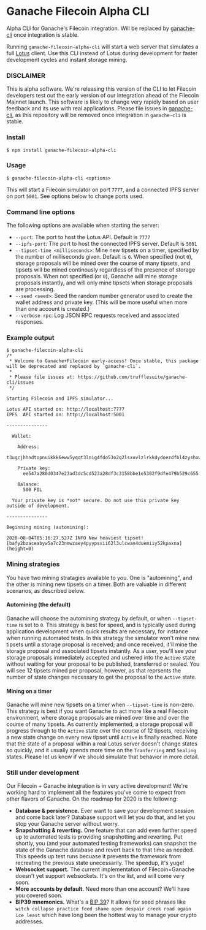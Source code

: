 # Ganache Filecoin Alpha CLI

Alpha CLI for Ganache's Filecoin integration. Will be replaced by [ganache-cli](https://github.com/trufflesuite/ganache-cli) once integration is stable.

Running `ganache-filecoin-alpha-cli` will start a web server that simulates a full [Lotus](https://docs.lotu.sh/) client. Use this CLI instead of Lotus during development for faster development cycles and instant storage mining. 

### DISCLAIMER

This is alpha software. We're releasing this version of the CLI to let Filecoin developers test out the early version of our integration ahead of the Filecoin Mainnet launch. This software is likely to change very rapidly based on user feedback and its use with real applications. Please file issues in [ganache-cli](https://github.com/trufflesuite/ganache-cli), as this repository will be removed once integration in `ganache-cli` is stable. 

### Install

```
$ npm install ganache-filecoin-alpha-cli
```

### Usage

```
$ ganache-filecoin-alpha-cli <options>
```

This will start a Filecoin simulator on port `7777`, and a connected IPFS server on port `5001`. See options below to change ports used.

### Command line options

The following options are available when starting the server:

* `--port`: The port to host the Lotus API. Default is `7777`
* `--ipfs-port`: The port to host the connected IPFS server. Default is `5001`
* `--tipset-time <milliseconds>`: Mine new tipsets on a timer, specified by the number of milliseconds given. Default is `0`. When specified (not `0`), storage proposals will be mined over the course of many tipsets, and tipsets will be mined continously regardless of the presence of storage proposals. When not specified (or `0`), Ganache will mine storage proposals instantly, and will only mine tipsets when storage proposals are processing. 
* `--seed <seed>`: Seed the random number generator used to create the wallet address and private key. (This will be more useful when more than one account is created.)
* `--verbose-rpc`: Log JSON RPC requests received and associated responses. 

### Example output

```
$ ganache-filecoin-alpha-cli
/*
 * Welcome to Ganache+Filecoin early-access! Once stable, this package will be deprecated and replaced by `ganache-cli`.
 *
 * Please file issues at: https://github.com/trufflesuite/ganache-cli/issues
 */

Starting Filecoin and IPFS simulator...

Lotus API started on: http://localhost:7777
IPFS  API started on: http://localhost:5001

---------------

  Wallet:

    Address:
      t3ugcjhhndtopnuikkk6eww5yqqt3lnig4fdo53o2q2lsxuvlzlrkk4ydoezdfbl4zyshxwvdhd7ybqpszpjcq

    Private key:
      ee547a280d0347e23ad3dc5cd523a28df3c3158bbe1e5302f9dfe479b529c655

    Balance:
      500 FIL

  Your private key is *not* secure. Do not use this private key outside of development.

---------------

Beginning mining (automining):

2020-08-04T05:16:27.527Z INFO New heaviest tipset! [bafy2bzaceabyw5a7c23nmwzaey4pyypsxii62l3ulcwan4duemiiy52kpaxna] (height=0)

```

### Mining strategies

You have two mining stratagies available to you. One is "automining", and the other is mining new tipsets on a timer. Both are valuable in different scenarios, as described below.

#### Automining (the default)

Ganache will choose the automining strategy by default, or when `--tipset-time` is set to `0`. This strategy is best for speed, and is typically used during application development when quick results are necessary, for instance when running automated tests. In this strategy the simulator won't mine new tipsets until a storage proposal is received; and once received, it'll mine the storage proposal and associated tipsets instantly. As a user, you'll see your storage proposals immediately accepted and ushered into the `Active` state without waiting for your proposal to be published, transferred or sealed. You will see 12 tipsets mined per proposal, however, as that reprsents the number of state changes necessary to get the proposal to the `Active` state.

#### Mining on a timer

Ganache will mine new tipsets on a timer when `--tipset-time` is non-zero. This strategy is best if you want Ganache to act more like a real Filecoin environment, where storage proposals are mined over time and over the course of many tipsets. As currently implemented, a storage proposal will progress through to the `Active` state over the course of 12 tipsets, receiving a new state change on every new tipset until `Active` is finally reached. Note that the state of a proposal within a real Lotus server doesn't change states so quickly, and it usually spends more time on the `Tranferring` and `Sealing` states. Please let us know if we should simulate that behavior in more detail.

### Still under development

Our Filecoin + Ganache integration is in very active development! We're working hard to implement all the features you've come to expect from other flavors of Ganache. On the roadmap for 2020 is the following:

* **Database & persistence.** Ever want to save your development session and come back later? Database support will let you do that, and let you stop your Ganache server without worry.
* **Snapshotting & reverting.** One feature that can add even further speed up to automated tests is providing snapshotting and reverting. Put shortly, you (and your automated testing frameworks) can snapshot the state of the Ganache database and revert back to that time as needed. This speeds up test runs becuase it prevents the framework from recreating the previous state unecessarily. The speedup, it's yuge!
* **Websocket support.** The current implementation of Filecoin+Ganache doesn't yet support websockets. It's on the list, and will come very soon. 
* **More accounts by default.** Need more than one account? We'll have you covered soon. 
* **BIP39 mnemonics.** What's a [BIP 39](https://github.com/bitcoin/bips/blob/master/bip-0039.mediawiki)? It allows for seed phrases like `witch collapse practice feed shame open despair creek road again ice least` which have long been the hottest way to manage your crypto addresses.